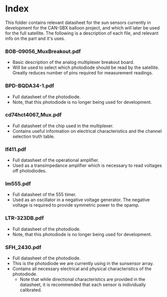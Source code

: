# Index
This folder contains relevant datasheet for the sun sensors currently in development for the CAN-SBX balloon project, and which will later be used for the full satellite. The following is a description of each file, and relevant info on the part and it's uses.

### BOB-09056_MuxBreakout.pdf
  * Basic description of the analog multiplexer breakout board.
  * Will be used to select which photodiode should be read by the satellite. Greatly reduces number of pins required for measurement readings.

### BPD-BQDA34-1.pdf
  * Full datasheet of the photodiode.
  * Note, that this photodiode is no longer being used for development.

### cd74hct4067_Mux.pdf
  * Full datasheet of the chip used in the multiplexer.
  * Contains useful information on electrical characteristics and the channel selection truth table.

### lf411.pdf
  * Full datasheet of the operational amplifier.
  * Used as a transimpedance amplifier which is necessary to read voltages off photodiodes.

### lm555.pdf
  * Full datasheet of the 555 timer.
  * Used as an oscillator in a negative voltage generator. The negative voltage is required to provide symmetric power to the opamp.

### LTR-323DB.pdf
  * Full datasheet of the photodiode.
  * Note, that this photodiode is no longer being used for development.

### SFH_2430.pdf
  * Full datasheet of the photodiode.
  * This is the photodiode we are currently using in the sunsensor array.
  * Contains all necessary electrical and physical characteristics of the photodiode.
    * Note that while directional characteristics are provided in the datasheet, it is recommended that each sensor is individually calibrated.
